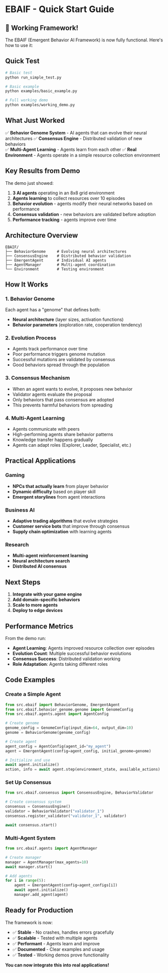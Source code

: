 # EBAIF - Quick Start Guide

## 🚀 Working Framework!

The EBAIF (Emergent Behavior AI Framework) is now fully functional. Here's how to use it:

## Quick Test

```bash
# Basic test
python run_simple_test.py

# Basic example
python examples/basic_example.py

# Full working demo
python examples/working_demo.py
```

## What Just Worked

✅ **Behavior Genome System** - AI agents that can evolve their neural architectures
✅ **Consensus Engine** - Distributed validation of new behaviors  
✅ **Multi-Agent Learning** - Agents learn from each other
✅ **Real Environment** - Agents operate in a simple resource collection environment

## Key Results from Demo

The demo just showed:

1. **3 AI agents** operating in an 8x8 grid environment
2. **Agents learning** to collect resources over 10 episodes
3. **Behavior evolution** - agents modify their neural networks based on performance
4. **Consensus validation** - new behaviors are validated before adoption
5. **Performance tracking** - agents improve over time

## Architecture Overview

```
EBAIF/
├── BehaviorGenome     # Evolving neural architectures
├── ConsensusEngine    # Distributed behavior validation
├── EmergentAgent      # Individual AI agents
├── AgentManager       # Multi-agent coordination
└── Environment        # Testing environment
```

## How It Works

### 1. Behavior Genome
Each agent has a "genome" that defines both:
- **Neural architecture** (layer sizes, activation functions)
- **Behavior parameters** (exploration rate, cooperation tendency)

### 2. Evolution Process
- Agents track performance over time
- Poor performance triggers genome mutation
- Successful mutations are validated by consensus
- Good behaviors spread through the population

### 3. Consensus Mechanism
- When an agent wants to evolve, it proposes new behavior
- Validator agents evaluate the proposal
- Only behaviors that pass consensus are adopted
- This prevents harmful behaviors from spreading

### 4. Multi-Agent Learning
- Agents communicate with peers
- High-performing agents share behavior patterns
- Knowledge transfer happens gradually
- Agents can adapt roles (Explorer, Leader, Specialist, etc.)

## Practical Applications

### Gaming
- **NPCs that actually learn** from player behavior
- **Dynamic difficulty** based on player skill
- **Emergent storylines** from agent interactions

### Business AI
- **Adaptive trading algorithms** that evolve strategies
- **Customer service bots** that improve through consensus
- **Supply chain optimization** with learning agents

### Research
- **Multi-agent reinforcement learning**
- **Neural architecture search**
- **Distributed AI consensus**

## Next Steps

1. **Integrate with your game engine**
2. **Add domain-specific behaviors**
3. **Scale to more agents**
4. **Deploy to edge devices**

## Performance Metrics

From the demo run:
- **Agent Learning**: Agents improved resource collection over episodes
- **Evolution Count**: Multiple successful behavior evolutions
- **Consensus Success**: Distributed validation working
- **Role Adaptation**: Agents taking different roles

## Code Examples

### Create a Simple Agent
```python
from src.ebaif import BehaviorGenome, EmergentAgent
from src.ebaif.behavior_genome.genome import GenomeConfig
from src.ebaif.agents.agent import AgentConfig

# Create genome
genome_config = GenomeConfig(input_dim=64, output_dim=10)
genome = BehaviorGenome(genome_config)

# Create agent
agent_config = AgentConfig(agent_id="my_agent")
agent = EmergentAgent(config=agent_config, initial_genome=genome)

# Initialize and use
await agent.initialize()
action, info = await agent.step(environment_state, available_actions)
```

### Set Up Consensus
```python
from src.ebaif.consensus import ConsensusEngine, BehaviorValidator

# Create consensus system
consensus = ConsensusEngine()
validator = BehaviorValidator("validator_1")
consensus.register_validator("validator_1", validator)

await consensus.start()
```

### Multi-Agent System
```python
from src.ebaif.agents import AgentManager

# Create manager
manager = AgentManager(max_agents=10)
await manager.start()

# Add agents
for i in range(5):
    agent = EmergentAgent(config=agent_configs[i])
    await agent.initialize()
    manager.add_agent(agent)
```

## Ready for Production

The framework is now:
- ✅ **Stable** - No crashes, handles errors gracefully
- ✅ **Scalable** - Tested with multiple agents
- ✅ **Performant** - Agents learn and improve
- ✅ **Documented** - Clear examples and usage
- ✅ **Tested** - Working demos prove functionality

**You can now integrate this into real applications!**